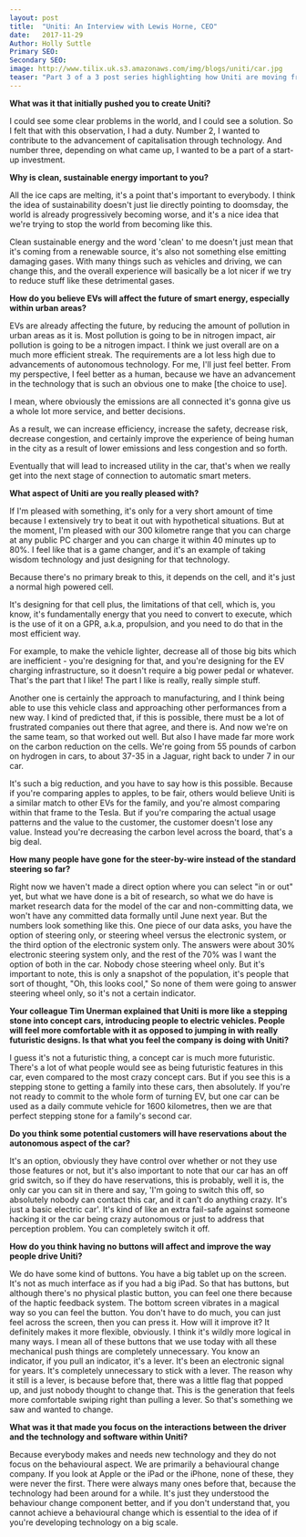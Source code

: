 ```yaml
---
layout: post
title:  "Uniti: An Interview with Lewis Horne, CEO"
date:   2017-11-29
Author: Holly Suttle  
Primary SEO:  
Secondary SEO:
image: http://www.tilix.uk.s3.amazonaws.com/img/blogs/uniti/car.jpg    
teaser: "Part 3 of a 3 post series highlighting how Uniti are moving from concept to the roads in 4 years. At the time of writing, Uniti are hurtling towards opening their first annual product launch (7 Dec 2017)."
---
```


**What was it that initially pushed you to create Uniti?**

I could see some clear problems in the world, and I could see a solution. So I felt that with this observation, I had a duty. Number 2, I wanted to contribute to the advancement of capitalisation through technology. And number three, depending on what came up, I wanted to be a part of a start-up investment.

**Why is clean, sustainable energy important to you?**

All the ice caps are melting, it's a point that's important to everybody. I think the idea of sustainability doesn't just lie directly pointing to doomsday, the world is already progressively becoming worse, and it's a nice idea that we're trying to stop the world from becoming like this.

Clean sustainable energy and the word 'clean' to me doesn't just mean that it's coming from a renewable source, it's also not something else emitting damaging gases. With many things such as vehicles and driving, we can change this, and the overall experience will basically be a lot nicer if we try to reduce stuff like these detrimental gases.

**How do you believe EVs will affect the future of smart energy, especially within urban areas?**

EVs are already affecting the future, by reducing the amount of pollution in urban areas as it is. Most pollution is going to be in nitrogen impact, air pollution is going to be a nitrogen impact. I think we just overall are on a much more efficient streak. The requirements are a lot less high due to advancements of autonomous technology. For me, I'll just feel better. From my perspective, I feel better as a human, because we have an advancement in the technology that is such an obvious one to make [the choice to use].

I mean, where obviously the emissions are all connected it's gonna give us a whole lot more service, and better decisions.

As a result, we can increase efficiency, increase the safety, decrease risk, decrease congestion, and certainly improve the experience of being human in the city as a result of lower emissions and less congestion and so forth.

Eventually that will lead to increased utility in the car, that's when we really get into the next stage of connection to automatic smart meters.

**What aspect of Uniti are you really pleased with?**

If I'm pleased with something, it's only for a very short amount of time because I extensively try to beat it out with hypothetical situations. But at the moment, I'm pleased with our 300 kilometre range that you can charge at any public PC charger and you can charge it within 40 minutes up to 80%. I feel like that is a game changer, and it's an example of taking wisdom technology and just designing for that technology.

Because there's no primary break to this, it depends on the cell, and it's just a normal high powered cell.

It's designing for that cell plus, the limitations of that cell, which is, you know, it's fundamentally energy that you need to convert to execute, which is the use of it on a GPR, a.k.a, propulsion, and you need to do that in the most efficient way.

For example, to make the vehicle lighter, decrease all of those big bits which are inefficient - you're designing for that, and you're designing for the EV charging infrastructure, so it doesn't require a big power pedal or whatever. That's the part that I like! The part I like is really, really simple stuff.

Another one is certainly the approach to manufacturing, and I think being able to use this vehicle class and approaching other performances from a new way. I kind of predicted that, if this is possible, there must be a lot of frustrated companies out there that agree, and there is. And now we're on the same team, so that worked out well. But also I have made far more work on the carbon reduction on the cells. We're going from 55 pounds of carbon on hydrogen in cars, to about 37-35 in a Jaguar, right back to under 7 in our car.

It's such a big reduction, and you have to say how is this possible. Because if you're comparing apples to apples, to be fair, others would believe Uniti is a similar match to other EVs for the family, and you're almost comparing within that frame to the Tesla. But if you're comparing the actual usage patterns and the value to the customer, the customer doesn't lose any value. Instead you're decreasing the carbon level across the board, that's a big deal.

**How many people have gone for the steer-by-wire instead of the standard steering so far?**

Right now we haven't made a direct option where you can select "in or out" yet, but what we have done is a bit of research, so what we do have is market research data for the model of the car and non-committing data, we won't have any committed data formally until June next year. But the numbers look something like this. One piece of our data asks, you have the option of steering only, or steering wheel versus the electronic system, or the third option of the electronic system only. The answers were about 30% electronic steering system only, and the rest of the 70% was I want the option of both in the car. Nobody chose steering wheel only. But it's important to note, this is only a snapshot of the population, it's people that sort of thought, "Oh, this looks cool," So none of them were going to answer steering wheel only, so it's not a certain indicator.

**Your colleague Tim Unerman explained that Uniti is more like a stepping stone into concept cars, introducing people to electric vehicles. People will feel more comfortable with it as opposed to jumping in with really futuristic designs. Is that what you feel the company is doing with Uniti?**

I guess it's not a futuristic thing, a concept car is much more futuristic. There's a lot of what people would see as being futuristic features in this car, even compared to the most crazy concept cars. But if you see this is a stepping stone to getting a family into these cars, then absolutely. If you're not ready to commit to the whole form of turning EV, but one car can be used as a daily commute vehicle for 1600 kilometres, then we are that perfect stepping stone for a family's second car.

**Do you think some potential customers will have reservations about the autonomous aspect of the car?**

It's an option, obviously they have control over whether or not they use those features or not, but it's also important to note that our car has an off grid switch, so if they do have reservations, this is probably, well it is, the only car you can sit in there and say, 'I'm going to switch this off, so absolutely nobody can contact this car, and it can't do anything crazy. It's just a basic electric car'. It's kind of like an extra fail-safe against someone hacking it or the car being crazy autonomous or just to address that perception problem. You can completely switch it off.

**How do you think having no buttons will affect and improve the way people drive Uniti?**

We do have some kind of buttons. You have a big tablet up on the screen. It's not as much interface as if you had a big iPad. So that has buttons, but although there's no physical plastic button, you can feel one there because of the haptic feedback system. The bottom screen vibrates in a magical way so you can feel the button. You don't have to do much, you can just feel across the screen, then you can press it. How will it improve it? It definitely makes it more flexible, obviously. I think it's wildly more logical in many ways. I mean all of these buttons that we use today with all these mechanical push things are completely unnecessary. You know an indicator, if you pull an indicator, it's a lever. It's been an electronic signal for years. It's completely unnecessary to stick with a lever. The reason why it still is a lever, is because before that, there was a little flag that popped up, and just nobody thought to change that. This is the generation that feels more comfortable swiping right than pulling a lever. So that's something we saw and wanted to change.

**What was it that made you focus on the interactions between the driver and the technology and software within Uniti?**

Because everybody makes and needs new technology and they do not focus on the behavioural aspect. We are primarily a behavioural change company. If you look at Apple or the iPad or the iPhone, none of these, they were never the first. There were always many ones before that, because the technology had been around for a while. It's just they understood the behaviour change component better, and if you don't understand that, you cannot achieve a behavioural change which is essential to the idea of if you're developing technology on a big scale.
